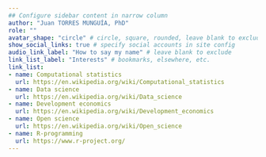 ```yaml
---
## Configure sidebar content in narrow column
author: "Juan TORRES MUNGUÍA, PhD"
role: ""
avatar_shape: "circle" # circle, square, rounded, leave blank to exclude
show_social_links: true # specify social accounts in site config
audio_link_label: "How to say my name" # leave blank to exclude
link_list_label: "Interests" # bookmarks, elsewhere, etc.
link_list:
- name: Computational statistics
  url: https://en.wikipedia.org/wiki/Computational_statistics
- name: Data science
  url: https://en.wikipedia.org/wiki/Data_science
- name: Development economics
  url: https://en.wikipedia.org/wiki/Development_economics
- name: Open science
  url: https://en.wikipedia.org/wiki/Open_science
- name: R-programming
  url: https://www.r-project.org/
---
```


